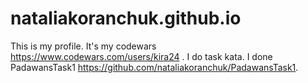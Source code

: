 # nataliakoranchuk.github.io

This is my profile. 
It's my codewars https://www.codewars.com/users/kira24 . I do task kata.
I done PadawansTask1 https://github.com/nataliakoranchuk/PadawansTask1.
